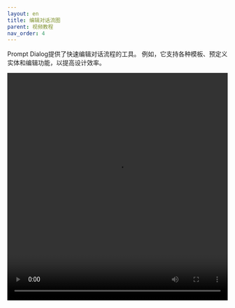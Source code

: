 ```yaml
---
layout: en
title: 编辑对话流图
parent: 视频教程
nav_order: 4
---
```


Prompt Dialog提供了快速编辑对话流程的工具。 例如，它支持各种模板、预定义实体和编辑功能，以提高设计效率。

<video src="/assets/images/example/video/edit_skills.mp4" width="100%" height="520px" controls="controls"></video>
